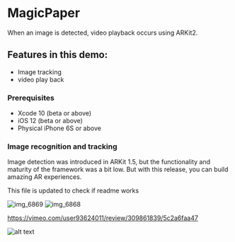 # MagicPaper

When an image is detected,  video playback occurs using ARKit2.

## Features in this demo:
* Image tracking 
* video play back


### Prerequisites


* Xcode 10 (beta or above)
* iOS 12 (beta or above)
* Physical iPhone 6S or above

### Image recognition and tracking


Image detection was introduced in ARKit 1.5, but the functionality and maturity of the framework was a bit low. But with this release, you can build amazing AR experiences. 

This file is updated to check if readme works

![img_6869](https://user-images.githubusercontent.com/36542195/50647290-23082180-0f70-11e9-8a8a-b217813f4569.PNG)
![img_6868](https://user-images.githubusercontent.com/36542195/50647291-23082180-0f70-11e9-99cd-f27de740f049.PNG)


https://vimeo.com/user93624011/review/309861839/5c2a6faa47


![alt text](https://vimeo.com/user93624011/review/309861839/5c2a6faa47)
